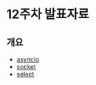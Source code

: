 # 12주차 발표자료

## 개요
- [asyncio](./asyncio.ipynb)
- [socket](./socket.ipynb)
- [select](./select.ipynb)